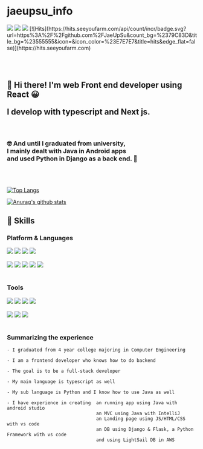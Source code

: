 
# jaeupsu_info
<div style={{display: "flex"}}>
    <img src="https://img.shields.io/badge/Blog-20C997?style=flat-square&logo=Velog&logoColor=white"/>
    <img src="https://img.shields.io/badge/HyeonsuKim-0A66C2?style=flat-square&logo=LinkedIn&logoColor=white"/>
    <img src="https://img.shields.io/badge/hyeongs2323@gmail.com-EA4335?style=flat-square&logo=Gmail&logoColor=white"/>
    [![Hits](https://hits.seeyoufarm.com/api/count/incr/badge.svg?url=https%3A%2F%2Fgithub.com%2FJaeUpSu&count_bg=%2379C83D&title_bg=%23555555&icon=&icon_color=%23E7E7E7&title=hits&edge_flat=false)](https://hits.seeyoufarm.com)
</div>

<br/><br/>

<h2>
    👋 Hi there! I'm web Front end developer  using React 😀

I develop with typescript and Next js.
</h2> <br/>

<h3>
🤓 And until I graduated from university, <br/>
I mainly dealt with Java in Android apps <br/>
and used Python in Django as a back end. 👏
</h2>
    
</h3>

<br/>

<br>

[![Top Langs](https://github-readme-stats.vercel.app/api/top-langs/?username=JaeUpSu)](https://github.com/JaeUpSu/jaeupsu_info) &nbsp;&nbsp;&nbsp;

[![Anurag's github stats](https://github-readme-stats.vercel.app/api?username=JaeUpSu)](https://github.com/JaeUpSu/jaeupsu_info)



## 🦾 Skills

### Platform & Languages
<div style={{display: "flex"}}>
    <img src="https://img.shields.io/badge/Android-3DDC84?style=flat-square&logo=Android&logoColor=white"/>
    <img src="https://img.shields.io/badge/React-61DAFB?style=flat-square&logo=React&logoColor=black"/>
    <img src="https://img.shields.io/badge/Django-092E20?style=flat-square&logo=Django&logoColor=white"/>
    <img src="https://img.shields.io/badge/Next.js-000000?style=flat-square&logo=Next.js&logoColor=white"/>
</div>

<br/>

<div style={{display: "flex"}}>
    <img src="https://img.shields.io/badge/Python-3776AB?style=flat-square&logo=Python&logoColor=white"/>
    <img src="https://img.shields.io/badge/Java-1B3E52?style=flat-square&logo=Java&logoColor=white"/>
    <img src="https://img.shields.io/badge/Typescript-3178C6?style=flat-square&logo=Typescript&logoColor=white"/>
    <img src="https://img.shields.io/badge/HTML5-E34F26?style=flat-square&logo=HTML5&logoColor=white"/>
    <img src="https://img.shields.io/badge/Sass-CC6699?style=flat-square&logo=Sass&logoColor=white"/>
</div>

<br/>

### Tools
<div style={{display: "flex"}}>
    <img src="https://img.shields.io/badge/React_Query-FF4154?style=flat-square&logo=React-Query&logoColor=white"/>
    <img src="https://img.shields.io/badge/React_Hook_Form-EC5900?style=flat-square&logo=React_Hook_Form&logoColor=white"/>
    <img src="https://img.shields.io/badge/Recoil-764ABC?style=flat-square&logo=Recoil&logoColor=white"/>  
    <img src="https://img.shields.io/badge/Jest-C21325?style=flat-square&logo=Jest&logoColor=white"/>    
</div>

<br/>

<div style={{display: "flex"}}>
    <img src="https://img.shields.io/badge/GitHub-181717?style=flat-square&logo=GitHub&logoColor=white"/>
    <img src="https://img.shields.io/badge/Firebase-FFCA28?style=flat-square&logo=Firebase&logoColor=black"/>
    <img src="https://img.shields.io/badge/Sentry-362D59?style=flat-square&logo=Sentry&logoColor=white"/>  
</div>

<br/>

### Summarizing the experience

    - I graduated from 4 year college majoring in Computer Engineering
    
    - I am a frontend developer who knows how to do backend
    
    - The goal is to be a full-stack developer
    
    - My main language is typescript as well
    
    - My sub language is Python and I know how to use Java as well
    
    - I have experience in creating  an running app using Java with android studio
                                     an MVC using Java with IntelliJ 
                                     an Landing page using JS/HTML/CSS with vs code
                                     an DB using Django & Flask, a Python Framework with vs code
                                     and using LightSail DB in AWS
    
    
